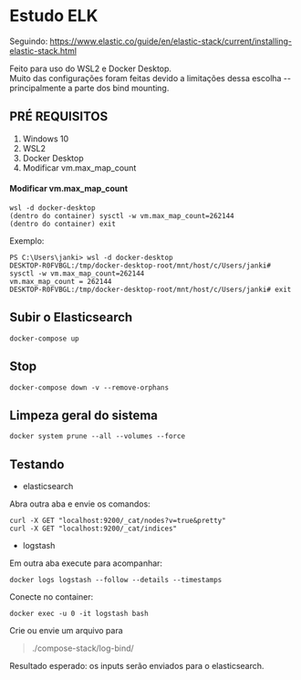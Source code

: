 # Estudo ELK

Seguindo:
https://www.elastic.co/guide/en/elastic-stack/current/installing-elastic-stack.html

Feito para uso do WSL2 e Docker Desktop.  
Muito das configurações foram feitas devido a limitações dessa escolha -- principalmente a parte dos bind mounting.

## PRÉ REQUISITOS

 1. Windows 10
 2. WSL2
 3. Docker Desktop
 4. Modificar vm.max_map_count

#### Modificar vm.max_map_count

	wsl -d docker-desktop
	(dentro do container) sysctl -w vm.max_map_count=262144
	(dentro do container) exit

Exemplo:

	PS C:\Users\janki> wsl -d docker-desktop
	DESKTOP-R0FVBGL:/tmp/docker-desktop-root/mnt/host/c/Users/janki# sysctl -w vm.max_map_count=262144
	vm.max_map_count = 262144
	DESKTOP-R0FVBGL:/tmp/docker-desktop-root/mnt/host/c/Users/janki# exit

## Subir o Elasticsearch

	docker-compose up

## Stop

	docker-compose down -v --remove-orphans

## Limpeza geral do sistema

	docker system prune --all --volumes --force

## Testando

 - elasticsearch

Abra outra aba e envie os comandos:

	curl -X GET "localhost:9200/_cat/nodes?v=true&pretty"
	curl -X GET "localhost:9200/_cat/indices"

 - logstash

Em outra aba execute para acompanhar:

	docker logs logstash --follow --details --timestamps
  
Conecte no container:

	docker exec -u 0 -it logstash bash

Crie ou envie um arquivo para

> ./compose-stack/log-bind/

Resultado esperado: os inputs serão enviados para o elasticsearch.
